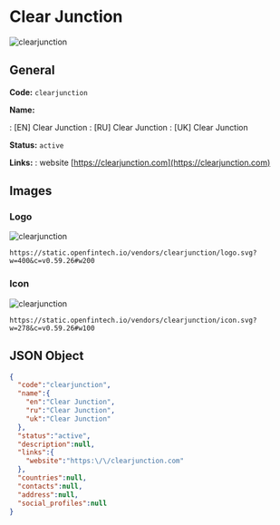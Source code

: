 
# Clear Junction 
![clearjunction](https://static.openfintech.io/vendors/clearjunction/logo.svg?w=400&c=v0.59.26#w200)  

## General 
 
**Code:** `clearjunction` 
 
**Name:** 
 
:	[EN] Clear Junction 
:	[RU] Clear Junction 
:	[UK] Clear Junction 
 
**Status:** `active` 
 
**Links:** 
: website [https://clearjunction.com](https://clearjunction.com) 
 

## Images 

### Logo 
 
![clearjunction](https://static.openfintech.io/vendors/clearjunction/logo.svg?w=400&c=v0.59.26#w200)  

```
https://static.openfintech.io/vendors/clearjunction/logo.svg?w=400&c=v0.59.26#w200
```  

### Icon 
 
![clearjunction](https://static.openfintech.io/vendors/clearjunction/icon.svg?w=278&c=v0.59.26#w100)  

```
https://static.openfintech.io/vendors/clearjunction/icon.svg?w=278&c=v0.59.26#w100
```  

## JSON Object 

```json
{
  "code":"clearjunction",
  "name":{
    "en":"Clear Junction",
    "ru":"Clear Junction",
    "uk":"Clear Junction"
  },
  "status":"active",
  "description":null,
  "links":{
    "website":"https:\/\/clearjunction.com"
  },
  "countries":null,
  "contacts":null,
  "address":null,
  "social_profiles":null
}
```  
